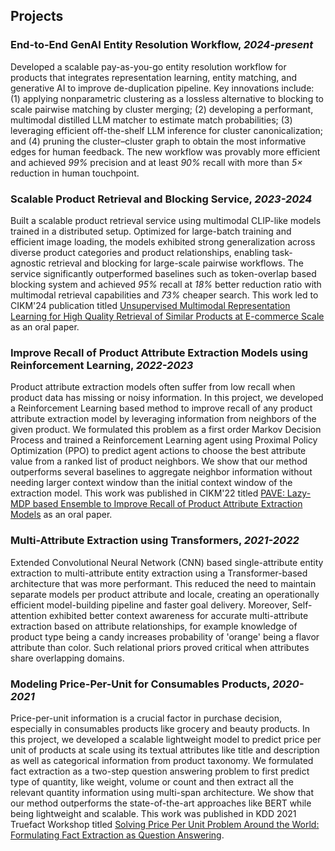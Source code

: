 ## Projects
### End-to-End GenAI Entity Resolution Workflow, _2024-present_
Developed a scalable pay-as-you-go entity resolution workflow for products that integrates representation learning, entity matching, 
and generative AI to improve de-duplication pipeline. Key innovations include: (1) applying nonparametric 
clustering as a lossless alternative to blocking to scale pairwise matching by cluster merging; (2) developing a performant, 
multimodal distilled LLM matcher to estimate match probabilities; (3) leveraging efficient off-the-shelf LLM inference for 
cluster canonicalization; and (4) pruning the cluster–cluster graph to obtain the most informative edges for human feedback. 
The new workflow was provably more efficient and achieved _99%_ precision and at least _90%_ recall with more than _5&times;_ 
reduction in human touchpoint.

### Scalable Product Retrieval and Blocking Service, _2023-2024_
Built a scalable product retrieval service using multimodal CLIP-like models trained in a distributed setup. Optimized 
for large-batch training and efficient image loading, the models exhibited strong generalization across diverse product 
categories and product relationships, enabling task-agnostic retrieval and blocking for large-scale pairwise workflows. 
The service significantly outperformed baselines such as token-overlap based blocking system and achieved _95%_ recall
at _18%_ better reduction ratio with multimodal retrieval capabilities and _73%_ cheaper search. This work led to CIKM'24
publication titled [Unsupervised Multimodal Representation Learning for High Quality Retrieval of Similar Products at 
E-commerce Scale](https://dl.acm.org/doi/pdf/10.1145/3583780.3615504) as an oral paper.

### Improve Recall of Product Attribute Extraction Models using Reinforcement Learning, _2022-2023_
Product attribute extraction models often suffer from low recall when product data has missing or noisy information. In
this project, we developed a Reinforcement Learning based method to improve recall of any product attribute extraction
model by leveraging information from neighbors of the given product. We formulated this problem as a first order Markov 
Decision Process and trained a Reinforcement Learning agent using Proximal Policy Optimization (PPO) to predict agent
actions to choose the best attribute value from a ranked list of product neighbors. We show that our method outperforms 
several baselines to aggregate neighbor information without needing larger context window than the initial context window
of the extraction model. This work was published in CIKM'22 titled [PAVE: Lazy-MDP based Ensemble to Improve Recall of 
Product Attribute Extraction Models](https://dl.acm.org/doi/pdf/10.1145/3511808.3557119) as an oral paper.


### Multi-Attribute Extraction using Transformers, _2021-2022_
Extended Convolutional Neural Network (CNN) based single-attribute entity extraction to multi-attribute entity
extraction using a Transformer-based architecture that was more performant. This reduced the need to maintain separate 
models per product attribute and locale, creating an operationally efficient model-building pipeline and faster goal delivery.
Moreover, Self-attention exhibited better context awareness for accurate multi-attribute extraction based on attribute 
relationships, for example knowledge of product type being a candy increases probability of 'orange' being a flavor
attribute than color. Such relational priors proved critical when attributes share overlapping domains.

### Modeling Price-Per-Unit for Consumables Products, _2020-2021_ 
Price-per-unit information is a crucial factor in purchase decision, especially in consumables products like grocery
and beauty products. In this project, we developed a scalable lightweight model to predict price per unit of products
at scale using its textual attributes like title and description as well as categorical information from product 
taxonomy. We formulated fact extraction as a two-step question answering problem to first predict type of quantity, like
weight, volume or count and then extract all the relevant quantity information using multi-span architecture. We show
that our method outperforms the state-of-the-art approaches like BERT while being lightweight and scalable. This work was
published in KDD 2021 Truefact Workshop titled [Solving Price Per Unit Problem Around the World: Formulating Fact
Extraction as Question Answering](https://arxiv.org/pdf/2204.05555).
